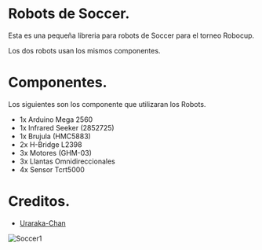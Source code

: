 # Robots de Soccer.

Esta es una pequeña libreria para robots de Soccer para el torneo Robocup.

Los dos robots usan los mismos componentes.

# Componentes.

Los siguientes son los componente  que utilizaran los Robots.
- 1x Arduino Mega 2560
- 1x Infrared Seeker (2852725)
- 1x Brujula (HMC5883)
- 2x H-Bridge L2398
- 3x Motores (GHM-03)
- 3x Llantas Omnidireccionales
- 4x Sensor Tcrt5000

# Creditos.

- [Uraraka-Chan](https://github.com/Uraraka-Chan)

![Soccer1](https://www.robocupgermanopen.de/sites/default/files/styles/ddslide/public/slideshow/RCJSoccer.png?itok=z1zjIjvr)